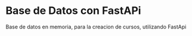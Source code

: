# Base de Datos con FastAPi

Base de datos en memoria, para la creacion de cursos, utilizando FastApi
